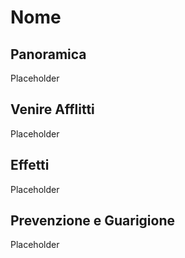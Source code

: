 # Nome

## Panoramica

Placeholder

## Venire Afflitti

Placeholder

## Effetti

Placeholder

## Prevenzione e Guarigione

Placeholder